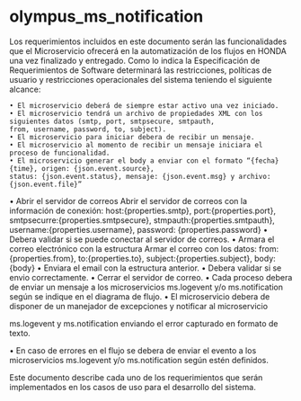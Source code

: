 # olympus_ms_notification
Los requerimientos incluidos en este documento serán las funcionalidades que el Microservicio ofrecerá en la automatización de los flujos en 
HONDA una vez finalizado y entregado.
Como lo indica la Especificación de Requerimientos de Software determinará las restricciones, políticas de usuario 
y restricciones operacionales del sistema teniendo el siguiente alcance:
    
    • El microservicio deberá de siempre estar activo una vez iniciado.
    • El microservicio tendrá un archivo de propiedades XML con los siguientes datos (smtp, port, smtpsecure, smtpauth, 
    from, username, password, to, subject).
    • El microservicio para iniciar debera de recibir un mensaje.
    • El microservicio al momento de recibir un mensaje iniciara el proceso de funcionalidad.
    • El microservicio generar el body a enviar con el formato “{fecha} {time}, origen: {json.event.source}, 
    status: {json.event.status}, mensaje: {json.event.msg} y archivo:{json.event.file}”
  • Abrir el servidor de correos Abrir el servidor de correos con la información de conexión: host:{properties.smtp}, 
    port:{properties.port}, smtpsecurre:{properties.smtpsecure}, stmpauth:{properties.smtpauth}, username:{properties.username}, 
    password: {properties.password}
  • Debera validar si se puede conectar al servidor de correos.
  • Armara el correo electrónico con la estructura Armar el correo con los datos: from:{properties.from}, 
    to:{properties.to}, subject:{properties.subject}, body:{body}
  • Enviara el email con la estructura anterior.
  • Debera validar si se envio correctamente.
  • Cerrar el servidor de correo.
  • Cada proceso debera de enviar un mensaje a los microservicios ms.logevent y/o ms.notification según se indique en el diagrama de flujo.
  • El microservicio debera de disponer de un manejador de excepciones y notificar al microservicio

ms.logevent y ms.notification enviando el error capturado en formato de texto.

  • En caso de errores en el flujo se debera de enviar el evento a los microservicios ms.logevent y/o ms.notification según estén definidos.

Este documento describe cada uno de los requerimientos que serán implementados en los casos de uso para el desarrollo del sistema.
